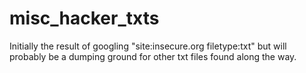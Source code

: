 # misc_hacker_txts

Initially the result of googling "site:insecure.org filetype:txt" but will probably be a dumping ground for other txt files found along the way.
